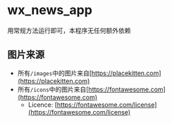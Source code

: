 # wx_news_app

用常规方法运行即可，本程序无任何额外依赖

## 图片来源

- 所有`/images`中的图片来自[https://placekitten.com](https://placekitten.com)
- 所有`/icons`中的图片来自[https://fontawesome.com](https://fontawesome.com)
  - Licence: [https://fontawesome.com/license](https://fontawesome.com/license)
